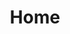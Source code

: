 ---
category: "Home"
title: "Home"
events:
    - event:
        name: "Large Group"
        description: "Come join us every Wednesday to learn more about our yearly theme!"
        link: "/large-group"
        img: "../images/cri.png"
    - event:
        name: "POP!"
        description: "Our weekly gatherings where we pray for the fellowship and the world"
        link: "/prayer"
        img: "../images/cri.png"
    - event:
        name: "FISHIES"
        description: "Our freshmen and newcomers ministry. Join us on Fridays for something fun!"
        link: "/fishies"
        img: "../images/cri.png"
---